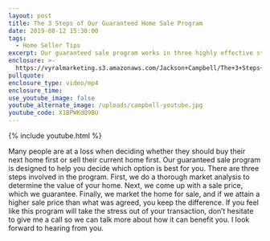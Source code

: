 ```yaml
---
layout: post
title: The 3 Steps of Our Guaranteed Home Sale Program
date: 2019-08-12 15:30:00
tags:
  - Home Seller Tips
excerpt: Our guaranteed sale program works in three highly effective steps.
enclosure: >-
  https://vyralmarketing.s3.amazonaws.com/Jackson+Campbell/The+3+Steps+of+Our+Guaranteed+Sale+Program.mp4
pullquote:
enclosure_type: video/mp4
enclosure_time:
use_youtube_image: false
youtube_alternate_image: /uploads/campbell-youtube.jpg
youtube_code: X1BPWKdQ9BU
---
```


{% include youtube.html %}

Many people are at a loss when deciding whether they should buy their next home first or sell their current home first. Our guaranteed sale program is designed to help you decide which option is best for you. There are three steps involved in the program. First, we do a thorough market analysis to determine the value of your home. Next, we come up with a sale price, which we guarantee. Finally, we market the home for sale, and if we attain a higher sale price than what was agreed, you keep the difference. If you feel like this program will take the stress out of your transaction, don’t hesitate to give me a call so we can talk more about how it can benefit you. I look forward to hearing from you.